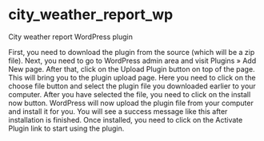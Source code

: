 # city_weather_report_wp
City weather report WordPress plugin

First, you need to download the plugin from the source (which will be a zip file). Next, you need to go to WordPress admin area and visit Plugins » Add New page.
After that, click on the Upload Plugin button on top of the page.
This will bring you to the plugin upload page. Here you need to click on the choose file button and select the plugin file you downloaded earlier to your computer.
After you have selected the file, you need to click on the install now button.
WordPress will now upload the plugin file from your computer and install it for you. You will see a success message like this after installation is finished.
Once installed, you need to click on the Activate Plugin link to start using the plugin.
